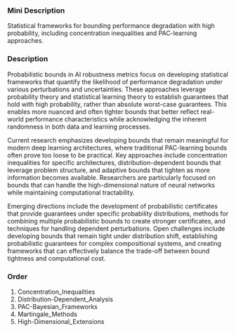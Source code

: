 ### Mini Description

Statistical frameworks for bounding performance degradation with high probability, including concentration inequalities and PAC-learning approaches.

### Description

Probabilistic bounds in AI robustness metrics focus on developing statistical frameworks that quantify the likelihood of performance degradation under various perturbations and uncertainties. These approaches leverage probability theory and statistical learning theory to establish guarantees that hold with high probability, rather than absolute worst-case guarantees. This enables more nuanced and often tighter bounds that better reflect real-world performance characteristics while acknowledging the inherent randomness in both data and learning processes.

Current research emphasizes developing bounds that remain meaningful for modern deep learning architectures, where traditional PAC-learning bounds often prove too loose to be practical. Key approaches include concentration inequalities for specific architectures, distribution-dependent bounds that leverage problem structure, and adaptive bounds that tighten as more information becomes available. Researchers are particularly focused on bounds that can handle the high-dimensional nature of neural networks while maintaining computational tractability.

Emerging directions include the development of probabilistic certificates that provide guarantees under specific probability distributions, methods for combining multiple probabilistic bounds to create stronger certificates, and techniques for handling dependent perturbations. Open challenges include developing bounds that remain tight under distribution shift, establishing probabilistic guarantees for complex compositional systems, and creating frameworks that can effectively balance the trade-off between bound tightness and computational cost.

### Order

1. Concentration_Inequalities
2. Distribution-Dependent_Analysis
3. PAC-Bayesian_Frameworks
4. Martingale_Methods
5. High-Dimensional_Extensions
